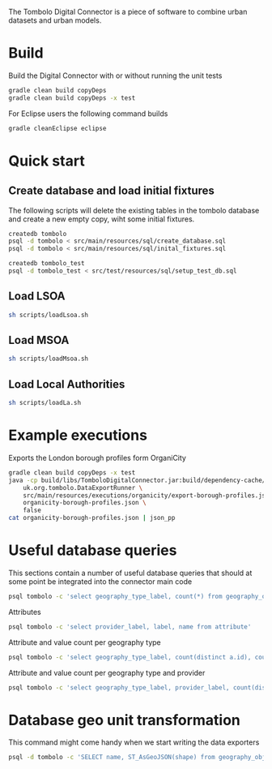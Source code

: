 The Tombolo Digital Connector is a piece of software to combine urban datasets and urban models.

# Build

Build the Digital Connector with or without running the unit tests

```bash
gradle clean build copyDeps
gradle clean build copyDeps -x test
```

For Eclipse users the following command builds 

```bash
gradle cleanEclipse eclipse
```

# Quick start

## Create database and load initial fixtures

The following scripts will delete the existing tables in the tombolo database and create a new empty copy, wiht some initial fixtures.

```bash
createdb tombolo
psql -d tombolo < src/main/resources/sql/create_database.sql
psql -d tombolo < src/main/resources/sql/inital_fixtures.sql

createdb tombolo_test
psql -d tombolo_test < src/test/resources/sql/setup_test_db.sql
```

## Load LSOA

```bash
sh scripts/loadLsoa.sh
```

## Load MSOA

```bash
sh scripts/loadMsoa.sh
```

## Load Local Authorities

```bash
sh scripts/loadLa.sh
```

# Example executions

Exports the London borough profiles form OrganiCity

```bash
gradle clean build copyDeps -x test
java -cp build/libs/TomboloDigitalConnector.jar:build/dependency-cache/* \
	uk.org.tombolo.DataExportRunner \
	src/main/resources/executions/organicity/export-borough-profiles.json \
	organicity-borough-profiles.json \
	false
cat organicity-borough-profiles.json | json_pp
```

# Useful database queries

This sections contain a number of useful database queries that should at some point be integrated into the connector main code

```bash
psql tombolo -c 'select geography_type_label, count(*) from geography_object group by geography_type_label'
```

Attributes
```bash
psql tombolo -c 'select provider_label, label, name from attribute'
```

Attribute and value count per geography type
```bash
psql tombolo -c 'select geography_type_label, count(distinct a.id), count(distinct value) as values from timed_value as tv left join geography_object as go on (tv.geography_id = go.id) left join attribute as a on (tv.attribute_id = a.id) group by geography_type_label'
```

Attribute and value count per geography type and provider
```bash
psql tombolo -c 'select geography_type_label, provider_label, count(distinct a.id), count(distinct value) as values from timed_value as tv left join geography_object as go on (tv.geography_id = go.id) left join attribute as a on (tv.attribute_id = a.id) group by geography_type_label, provider_label'
```

# Database geo unit transformation

This command might come handy when we start writing the data exporters

```bash
psql -d tombolo -c 'SELECT name, ST_AsGeoJSON(shape) from geography_object where limit 1'
```